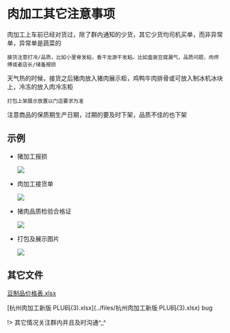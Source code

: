 # 肉加工其它注意事项

肉加工上车前已经对货过，除了群内通知的少货，其它少货均司机买单，而非异常单，异常单是蔬菜的
	
	接货注意打冷/品质，比如小里脊发粘，香干龙游干发粘。比如盒装豆腐漏气，品质问题，肉师傅或者店长/储备报损

天气热的时候，接货之后猪肉放入猪肉展示柜，鸡鸭牛肉排骨或可放入制冰机冰块上，冷冻的放入肉冷冻柜

	打包上架展示放置以门店要求为准

注意商品的保质期生产日期，过期的要及时下架，品质不佳的也下架
	
## 示例

* 猪加工报损
   
     ![](../../resources/pic/common/示例肉加工报损.jpeg)
     
* 肉加工接货单
   
     ![](../../resources/pic/common/示例肉豆制品收货单.jpeg)
     
* 猪肉品质检验合格证   

     ![](../../resources/pic/common/示例猪肉品质检验合格证.jpeg)
     
* 打包及展示图片

     ![](../../resources/pic/common/示例豆制品展示.jpeg)
     
     
## 其它文件


[豆制品价格表.xlsx](../files/豆制品价格表.xlsx)

[杭州肉加工新版 PLU码(3).xlsx](../files/杭州肉加工新版 PLU码(3).xlsx) bug

!> 其它情况关注群内并且及时沟通^_^